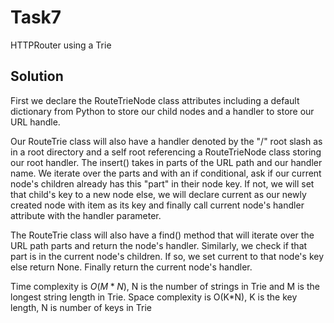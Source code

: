 # Task7
HTTPRouter using a Trie

## Solution
First we declare the RouteTrieNode class attributes including a default dictionary from Python to store our child nodes and a handler to store our URL handle.

Our RouteTrie class will also have a handler denoted by the "/" root slash as in a root directory and a self root referencing a RouteTrieNode class storing our root handler. The insert() takes in parts of the URL path and our handler name. We iterate over the parts and with an if conditional, ask if our current node's children already has this "part" in their node key. If not, we will set that child's key to a new node else, we will declare current as our newly created node with item as its key and finally call current node's handler attribute with the handler parameter.

The RouteTrie class will also have a find() method that will iterate over the URL path parts and return the node's handler.  Similarly, we check if that part is in the current node's children. If so, we set current to that node's key else return None. Finally return the current node's handler.

Time complexity is $O(M*N)$, N is the number of strings in Trie and M is the longest string length in Trie.
Space complexity is O(K*N), K is the key length, N is number of keys in Trie
